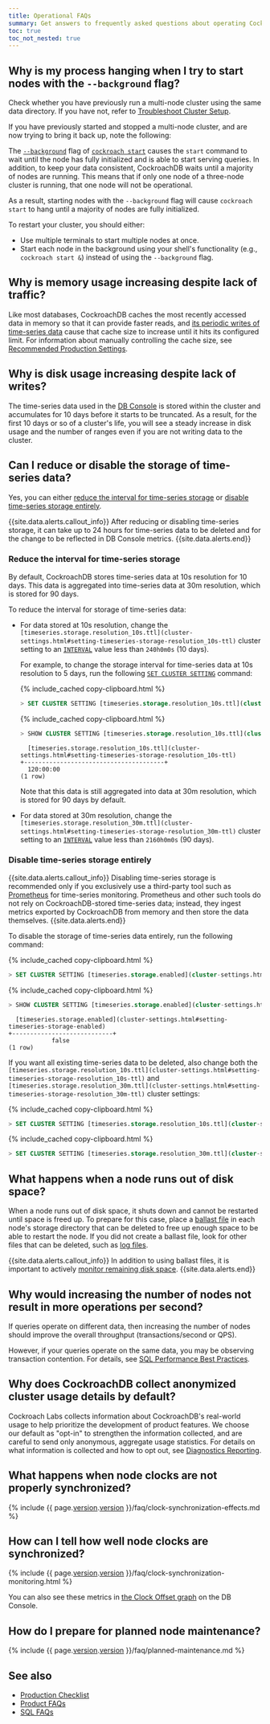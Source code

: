 ```yaml
---
title: Operational FAQs
summary: Get answers to frequently asked questions about operating CockroachDB.
toc: true
toc_not_nested: true
---
```


## Why is my process hanging when I try to start nodes with the `--background` flag?

Check whether you have previously run a multi-node cluster using the same data directory. If you have not, refer to [Troubleshoot Cluster Setup](cluster-setup-troubleshooting.html). 

If you have previously started and stopped a multi-node cluster, and are now trying to bring it back up, note the following:

The [`--background`](cockroach-start.html#general) flag of [`cockroach start`](cockroach-start.html) causes the `start` command to wait until the node has fully initialized and is able to start serving queries. In addition, to keep your data consistent, CockroachDB waits until a majority of nodes are running. This means that if only one node of a three-node cluster is running, that one node will not be operational. 

As a result, starting nodes with the `--background` flag will cause `cockroach start` to hang until a majority of nodes are fully initialized. 

To restart your cluster, you should either: 

- Use multiple terminals to start multiple nodes at once.
- Start each node in the background using your shell's functionality (e.g., `cockroach start &`) instead of using the `--background` flag.

## Why is memory usage increasing despite lack of traffic?

Like most databases, CockroachDB caches the most recently accessed data in memory so that it can provide faster reads, and [its periodic writes of time-series data](#why-is-disk-usage-increasing-despite-lack-of-writes) cause that cache size to increase until it hits its configured limit. For information about manually controlling the cache size, see [Recommended Production Settings](recommended-production-settings.html#cache-and-sql-memory-size).

## Why is disk usage increasing despite lack of writes?

The time-series data used in the [DB Console](ui-overview-dashboard.html) is stored within the cluster and accumulates for 10 days before it starts to be truncated. As a result, for the first 10 days or so of a cluster's life, you will see a steady increase in disk usage and the number of ranges even if you are not writing data to the cluster.

## Can I reduce or disable the storage of time-series data?

Yes, you can either [reduce the interval for time-series storage](#reduce-the-interval-for-time-series-storage) or [disable time-series storage entirely](#disable-time-series-storage-entirely).

{{site.data.alerts.callout_info}}
After reducing or disabling time-series storage, it can take up to 24 hours for time-series data to be deleted and for the change to be reflected in DB Console metrics.
{{site.data.alerts.end}}

### Reduce the interval for time-series storage

By default, CockroachDB stores time-series data at 10s resolution for 10 days. This data is aggregated into time-series data at 30m resolution, which is stored for 90 days.

To reduce the interval for storage of time-series data:

- For data stored at 10s resolution, change the `[timeseries.storage.resolution_10s.ttl](cluster-settings.html#setting-timeseries-storage-resolution_10s-ttl)` cluster setting to an [`INTERVAL`](interval.html) value less than `240h0m0s` (10 days). 

  For example, to change the storage interval for time-series data at 10s resolution to 5 days, run the following [`SET CLUSTER SETTING`](set-cluster-setting.html) command:

  {% include_cached copy-clipboard.html %}
  ~~~ sql
  > SET CLUSTER SETTING [timeseries.storage.resolution_10s.ttl](cluster-settings.html#setting-timeseries-storage-resolution_10s-ttl) = '120h0m0s';
  ~~~

  {% include_cached copy-clipboard.html %}
  ~~~ sql
  > SHOW CLUSTER SETTING [timeseries.storage.resolution_10s.ttl](cluster-settings.html#setting-timeseries-storage-resolution_10s-ttl);
  ~~~

  ~~~
    [timeseries.storage.resolution_10s.ttl](cluster-settings.html#setting-timeseries-storage-resolution_10s-ttl)
  +---------------------------------------+
    120:00:00
  (1 row)
  ~~~

  Note that this data is still aggregated into data at 30m resolution, which is stored for 90 days by default.

- For data stored at 30m resolution, change the `[timeseries.storage.resolution_30m.ttl](cluster-settings.html#setting-timeseries-storage-resolution_30m-ttl)` cluster setting to an [`INTERVAL`](interval.html) value less than `2160h0m0s` (90 days).

### Disable time-series storage entirely

{{site.data.alerts.callout_info}}
Disabling time-series storage is recommended only if you exclusively use a third-party tool such as [Prometheus](monitor-cockroachdb-with-prometheus.html) for time-series monitoring. Prometheus and other such tools do not rely on CockroachDB-stored time-series data; instead, they ingest metrics exported by CockroachDB from memory and then store the data themselves.
{{site.data.alerts.end}}

To disable the storage of time-series data entirely, run the following command:

{% include_cached copy-clipboard.html %}
~~~ sql
> SET CLUSTER SETTING [timeseries.storage.enabled](cluster-settings.html#setting-timeseries-storage-enabled) = false;
~~~

{% include_cached copy-clipboard.html %}
~~~ sql
> SHOW CLUSTER SETTING [timeseries.storage.enabled](cluster-settings.html#setting-timeseries-storage-enabled);
~~~

~~~
  [timeseries.storage.enabled](cluster-settings.html#setting-timeseries-storage-enabled)
+----------------------------+
            false
(1 row)
~~~

If you want all existing time-series data to be deleted, also change both the `[timeseries.storage.resolution_10s.ttl](cluster-settings.html#setting-timeseries-storage-resolution_10s-ttl)` and `[timeseries.storage.resolution_30m.ttl](cluster-settings.html#setting-timeseries-storage-resolution_30m-ttl)` cluster settings:

{% include_cached copy-clipboard.html %}
~~~ sql
> SET CLUSTER SETTING [timeseries.storage.resolution_10s.ttl](cluster-settings.html#setting-timeseries-storage-resolution_10s-ttl) = '0s';
~~~

{% include_cached copy-clipboard.html %}
~~~ sql
> SET CLUSTER SETTING [timeseries.storage.resolution_30m.ttl](cluster-settings.html#setting-timeseries-storage-resolution_30m-ttl) = '0s';
~~~

## What happens when a node runs out of disk space?

When a node runs out of disk space, it shuts down and cannot be restarted until space is freed up. To prepare for this case, place a [ballast file](cockroach-debug-ballast.html) in each node's storage directory that can be deleted to free up enough space to be able to restart the node. If you did not create a ballast file, look for other files that can be deleted, such as [log files](configure-logs.html#logging-directory).

{{site.data.alerts.callout_info}}
In addition to using ballast files, it is important to actively [monitor remaining disk space](monitoring-and-alerting.html#events-to-alert-on).
{{site.data.alerts.end}}

## Why would increasing the number of nodes not result in more operations per second?

If queries operate on different data, then increasing the number of nodes should improve the overall throughput (transactions/second or QPS).

However, if your queries operate on the same data, you may be observing transaction contention. For details, see [SQL Performance Best Practices](performance-best-practices-overview.html#understanding-and-avoiding-transaction-contention).

## Why does CockroachDB collect anonymized cluster usage details by default?

Cockroach Labs collects information about CockroachDB's real-world usage to help prioritize the development of product features. We choose our default as "opt-in" to strengthen the information collected, and are careful to send only anonymous, aggregate usage statistics. For details on what information is collected and how to opt out, see [Diagnostics Reporting](diagnostics-reporting.html).

## What happens when node clocks are not properly synchronized?

{% include {{ page.[version](cluster-settings.html#setting-version).[version](cluster-settings.html#setting-version) }}/faq/clock-synchronization-effects.md %}

## How can I tell how well node clocks are synchronized?

{% include {{ page.[version](cluster-settings.html#setting-version).[version](cluster-settings.html#setting-version) }}/faq/clock-synchronization-monitoring.html %}

You can also see these metrics in [the Clock Offset graph](ui-runtime-dashboard.html#clock-offset) on the DB Console.

## How do I prepare for planned node maintenance?

{% include {{ page.[version](cluster-settings.html#setting-version).[version](cluster-settings.html#setting-version) }}/faq/planned-maintenance.md %}

## See also

- [Production Checklist](recommended-production-settings.html)
- [Product FAQs](frequently-asked-questions.html)
- [SQL FAQs](sql-faqs.html)